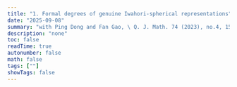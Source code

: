 ```yaml
---
title: "1. Formal degrees of genuine Iwahori-spherical representations"
date: "2025-09-08"
summary: "with Ping Dong and Fan Gao, \ Q. J. Math. 74 (2023), no.4, 1597-1618."
description: "none"
toc: false
readTime: true
autonumber: false
math: false
tags: [""]
showTags: false
---
```


